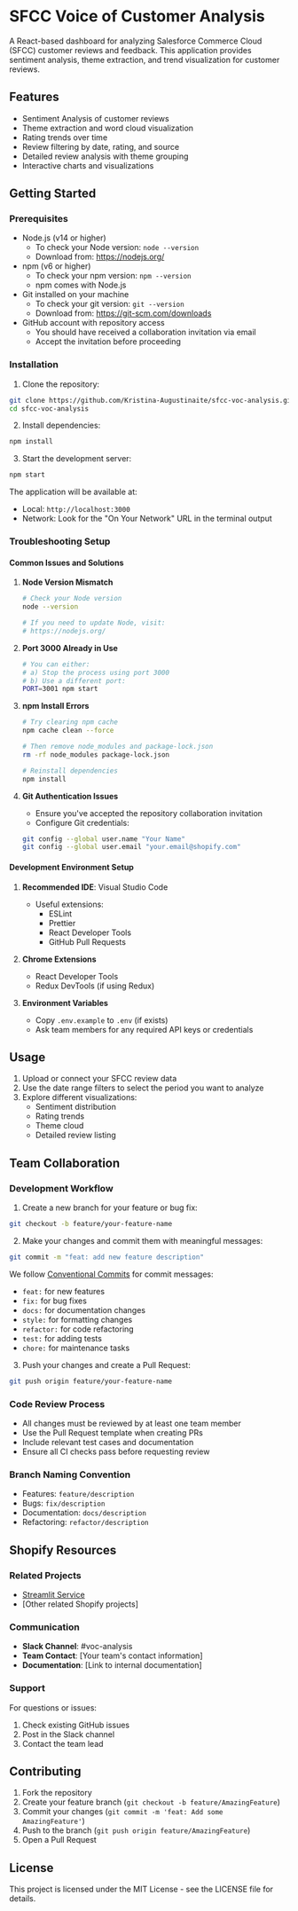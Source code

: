 # SFCC Voice of Customer Analysis

A React-based dashboard for analyzing Salesforce Commerce Cloud (SFCC) customer reviews and feedback. This application provides sentiment analysis, theme extraction, and trend visualization for customer reviews.

## Features

- Sentiment Analysis of customer reviews
- Theme extraction and word cloud visualization
- Rating trends over time
- Review filtering by date, rating, and source
- Detailed review analysis with theme grouping
- Interactive charts and visualizations

## Getting Started

### Prerequisites

- Node.js (v14 or higher)
  - To check your Node version: `node --version`
  - Download from: https://nodejs.org/
- npm (v6 or higher)
  - To check your npm version: `npm --version`
  - npm comes with Node.js
- Git installed on your machine
  - To check your git version: `git --version`
  - Download from: https://git-scm.com/downloads
- GitHub account with repository access
  - You should have received a collaboration invitation via email
  - Accept the invitation before proceeding

### Installation

1. Clone the repository:
```bash
git clone https://github.com/Kristina-Augustinaite/sfcc-voc-analysis.git
cd sfcc-voc-analysis
```

2. Install dependencies:
```bash
npm install
```

3. Start the development server:
```bash
npm start
```

The application will be available at:
- Local: `http://localhost:3000`
- Network: Look for the "On Your Network" URL in the terminal output

### Troubleshooting Setup

#### Common Issues and Solutions

1. **Node Version Mismatch**
   ```bash
   # Check your Node version
   node --version
   
   # If you need to update Node, visit:
   # https://nodejs.org/
   ```

2. **Port 3000 Already in Use**
   ```bash
   # You can either:
   # a) Stop the process using port 3000
   # b) Use a different port:
   PORT=3001 npm start
   ```

3. **npm Install Errors**
   ```bash
   # Try clearing npm cache
   npm cache clean --force
   
   # Then remove node_modules and package-lock.json
   rm -rf node_modules package-lock.json
   
   # Reinstall dependencies
   npm install
   ```

4. **Git Authentication Issues**
   - Ensure you've accepted the repository collaboration invitation
   - Configure Git credentials:
   ```bash
   git config --global user.name "Your Name"
   git config --global user.email "your.email@shopify.com"
   ```

#### Development Environment Setup

1. **Recommended IDE**: Visual Studio Code
   - Useful extensions:
     - ESLint
     - Prettier
     - React Developer Tools
     - GitHub Pull Requests

2. **Chrome Extensions**
   - React Developer Tools
   - Redux DevTools (if using Redux)

3. **Environment Variables**
   - Copy `.env.example` to `.env` (if exists)
   - Ask team members for any required API keys or credentials

## Usage

1. Upload or connect your SFCC review data
2. Use the date range filters to select the period you want to analyze
3. Explore different visualizations:
   - Sentiment distribution
   - Rating trends
   - Theme cloud
   - Detailed review listing

## Team Collaboration

### Development Workflow

1. Create a new branch for your feature or bug fix:
```bash
git checkout -b feature/your-feature-name
```

2. Make your changes and commit them with meaningful messages:
```bash
git commit -m "feat: add new feature description"
```

We follow [Conventional Commits](https://www.conventionalcommits.org/) for commit messages:
- `feat:` for new features
- `fix:` for bug fixes
- `docs:` for documentation changes
- `style:` for formatting changes
- `refactor:` for code refactoring
- `test:` for adding tests
- `chore:` for maintenance tasks

3. Push your changes and create a Pull Request:
```bash
git push origin feature/your-feature-name
```

### Code Review Process

- All changes must be reviewed by at least one team member
- Use the Pull Request template when creating PRs
- Include relevant test cases and documentation
- Ensure all CI checks pass before requesting review

### Branch Naming Convention

- Features: `feature/description`
- Bugs: `fix/description`
- Documentation: `docs/description`
- Refactoring: `refactor/description`

## Shopify Resources

### Related Projects
- [Streamlit Service](https://github.com/Shopify/streamlit-service)
- [Other related Shopify projects]

### Communication
- **Slack Channel**: #voc-analysis
- **Team Contact**: [Your team's contact information]
- **Documentation**: [Link to internal documentation]

### Support
For questions or issues:
1. Check existing GitHub issues
2. Post in the Slack channel
3. Contact the team lead

## Contributing

1. Fork the repository
2. Create your feature branch (`git checkout -b feature/AmazingFeature`)
3. Commit your changes (`git commit -m 'feat: Add some AmazingFeature'`)
4. Push to the branch (`git push origin feature/AmazingFeature`)
5. Open a Pull Request

## License

This project is licensed under the MIT License - see the LICENSE file for details. 
